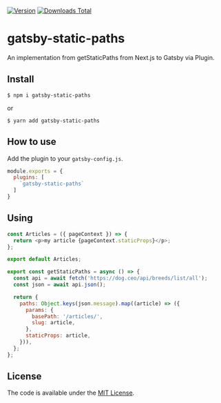 [![Version](https://img.shields.io/npm/v/gatsby-static-paths.svg)](https://www.npmjs.com/package/gatsby-static-paths)
[![Downloads Total](https://img.shields.io/npm/dt/gatsby-static-paths.svg)](https://www.npmjs.com/package/gatsby-plugin-paths)

# gatsby-static-paths

An implementation from getStaticPaths from Next.js to Gatsby via Plugin.

## Install

`$ npm i gatsby-static-paths`

or

`$ yarn add gatsby-static-paths`

## How to use

Add the plugin to your `gatsby-config.js`.

```javascript
module.exports = {
  plugins: [
    `gatsby-static-paths`
  ]
}
```

## Using

```javascript
const Articles = ({ pageContext }) => {
  return <p>my article {pageContext.staticProps}</p>;
};

export default Articles;

export const getStaticPaths = async () => {
  const api = await fetch('https://dog.ceo/api/breeds/list/all');
  const json = await api.json();

  return {
    paths: Object.keys(json.message).map((article) => ({
      params: {
        basePath: '/articles/',
        slug: article,
      },
      staticProps: article,
    })),
  };
};
```

License
-------

The code is available under the [MIT License](LICENSE.md).